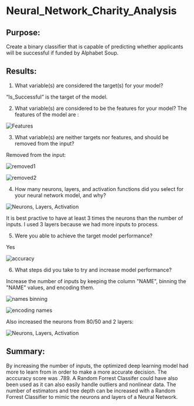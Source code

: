 # Neural_Network_Charity_Analysis
## Purpose:

Create a binary classifier that is capable of predicting whether applicants will be successful if funded by Alphabet Soup. 

## Results:


1.	What variable(s) are considered the target(s) for your model?

“Is_Successful” is the target of the model.

2.	What variable(s) are considered to be the features for your model?
The features of the model are :

![Features](https://user-images.githubusercontent.com/92542382/158071745-3c280bf2-738e-4741-8929-2a0647fea6e0.PNG)


3.	What variable(s) are neither targets nor features, and should be removed from the input?

Removed from the input:

![removed1](https://user-images.githubusercontent.com/92542382/158071858-583bbcbb-076a-4cf9-9072-46359e272bb9.PNG)

![removed2](https://user-images.githubusercontent.com/92542382/158071863-f6d95585-831c-4724-a697-9f98132f4560.PNG)

4.	How many neurons, layers, and activation functions did you select for your neural network model, and why?


![Neurons, Layers, Activation](https://user-images.githubusercontent.com/92542382/158071949-cee9f2c9-11a9-4957-9a0d-87c6a66f9603.PNG)


It is best practive to have at least 3 times the neurons than the number of inputs. I used 3 layers because we had more inputs to process.

5.  Were you able to achieve the target model performance?

Yes

![accuracy](https://user-images.githubusercontent.com/92542382/158072168-ec3af8d4-eec0-43ce-a897-4da40f53d1ed.PNG)

6.  What steps did you take to try and increase model performance?

Increase the number of inputs by keeping the column "NAME", binning the "NAME" values, and encoding them. 

![names binning](https://user-images.githubusercontent.com/92542382/158072260-4f6d2784-0554-4fb5-9885-a97c64ac17ba.PNG)

![encoding names](https://user-images.githubusercontent.com/92542382/158072293-4d495cbf-1fd2-4444-8e0c-49bd651d9dec.PNG)

Also increased the neurons from 80/50 and 2 layers:

![Neurons, Layers, Activation](https://user-images.githubusercontent.com/92542382/158072423-9d232aa2-3f8a-4deb-b6ef-96ba2e593f2c.PNG)

## Summary:

By increasing the number of inputs, the optimized deep learning model had more to learn from in order to make a more accurate decision. The acccuracy score was .789. A Random Forrest Classifer could have also been used as it can also easily handle outliers and nonlinear data. The number of estimators and tree depth can be increased with a Random Forrest Classifier to mimic the neurons and layers of a Neural Network. 




